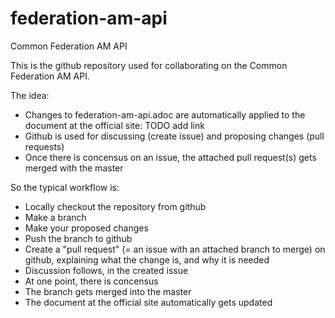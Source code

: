 federation-am-api
=================

Common Federation AM API

This is the github repository used for collaborating on the Common Federation AM API.

The idea:
- Changes to federation-am-api.adoc are automatically applied to the document at the official site: TODO add link
- Github is used for discussing (create issue) and proposing changes (pull requests)
- Once there is concensus on an issue, the attached pull request(s) gets merged with the master

So the typical workflow is:
- Locally checkout the repository from github
- Make a branch
- Make your proposed changes
- Push the branch to github
- Create a "pull request" (= an issue with an attached branch to merge) on github, explaining what the change is, and why it is needed
- Discussion follows, in the created issue
- At one point, there is concensus
- The branch gets merged into the master
- The document at the official site automatically gets updated

